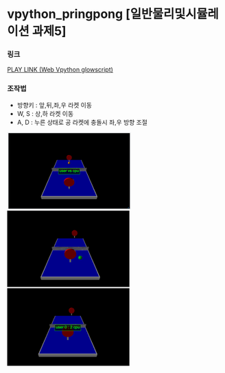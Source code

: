 # vpython_pringpong [일반물리및시뮬레이션 과제5]

### 링크
[PLAY LINK (Web Vpython glowscript)](https://www.glowscript.org/#/user/wjdgotjd9908/folder/MyPrograms/program/Hw5) <br>

### 조작법
- 방향키 : 앞,뒤,좌,우 라켓 이동
- W, S : 상,하 라켓 이동
- A, D : 누른 상태로 공 라켓에 충돌시 좌,우 방향 조절

![](asset/1.png)<br>![](asset/2.png)<br>![](asset/3.png)<br>